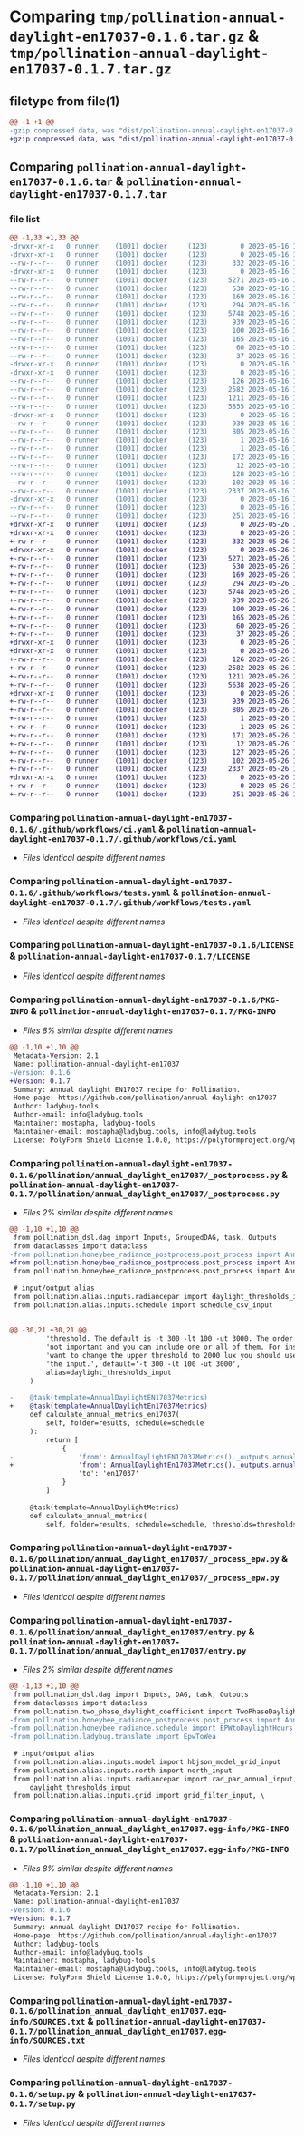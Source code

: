 # Comparing `tmp/pollination-annual-daylight-en17037-0.1.6.tar.gz` & `tmp/pollination-annual-daylight-en17037-0.1.7.tar.gz`

## filetype from file(1)

```diff
@@ -1 +1 @@
-gzip compressed data, was "dist/pollination-annual-daylight-en17037-0.1.6.tar", last modified: Tue May 16 11:15:31 2023, max compression
+gzip compressed data, was "dist/pollination-annual-daylight-en17037-0.1.7.tar", last modified: Fri May 26 10:49:34 2023, max compression
```

## Comparing `pollination-annual-daylight-en17037-0.1.6.tar` & `pollination-annual-daylight-en17037-0.1.7.tar`

### file list

```diff
@@ -1,33 +1,33 @@
-drwxr-xr-x   0 runner    (1001) docker     (123)        0 2023-05-16 11:15:31.000000 pollination-annual-daylight-en17037-0.1.6/
-drwxr-xr-x   0 runner    (1001) docker     (123)        0 2023-05-16 11:15:31.000000 pollination-annual-daylight-en17037-0.1.6/.github/
--rw-r--r--   0 runner    (1001) docker     (123)      332 2023-05-16 11:14:32.000000 pollination-annual-daylight-en17037-0.1.6/.github/dependabot.yml
-drwxr-xr-x   0 runner    (1001) docker     (123)        0 2023-05-16 11:15:31.000000 pollination-annual-daylight-en17037-0.1.6/.github/workflows/
--rw-r--r--   0 runner    (1001) docker     (123)     5271 2023-05-16 11:14:32.000000 pollination-annual-daylight-en17037-0.1.6/.github/workflows/ci.yaml
--rw-r--r--   0 runner    (1001) docker     (123)      530 2023-05-16 11:14:32.000000 pollination-annual-daylight-en17037-0.1.6/.github/workflows/tests.yaml
--rw-r--r--   0 runner    (1001) docker     (123)      169 2023-05-16 11:14:32.000000 pollination-annual-daylight-en17037-0.1.6/.gitignore
--rw-r--r--   0 runner    (1001) docker     (123)      294 2023-05-16 11:14:32.000000 pollination-annual-daylight-en17037-0.1.6/.releaserc.json
--rw-r--r--   0 runner    (1001) docker     (123)     5748 2023-05-16 11:14:32.000000 pollination-annual-daylight-en17037-0.1.6/LICENSE
--rw-r--r--   0 runner    (1001) docker     (123)      939 2023-05-16 11:15:31.000000 pollination-annual-daylight-en17037-0.1.6/PKG-INFO
--rw-r--r--   0 runner    (1001) docker     (123)      100 2023-05-16 11:14:32.000000 pollination-annual-daylight-en17037-0.1.6/README.md
--rw-r--r--   0 runner    (1001) docker     (123)      165 2023-05-16 11:14:32.000000 pollination-annual-daylight-en17037-0.1.6/deploy.sh
--rw-r--r--   0 runner    (1001) docker     (123)       60 2023-05-16 11:14:32.000000 pollination-annual-daylight-en17037-0.1.6/dev-requirements.txt
--rw-r--r--   0 runner    (1001) docker     (123)       37 2023-05-16 11:14:32.000000 pollination-annual-daylight-en17037-0.1.6/extras-requirements.txt
-drwxr-xr-x   0 runner    (1001) docker     (123)        0 2023-05-16 11:15:31.000000 pollination-annual-daylight-en17037-0.1.6/pollination/
-drwxr-xr-x   0 runner    (1001) docker     (123)        0 2023-05-16 11:15:31.000000 pollination-annual-daylight-en17037-0.1.6/pollination/annual_daylight_en17037/
--rw-r--r--   0 runner    (1001) docker     (123)      126 2023-05-16 11:14:32.000000 pollination-annual-daylight-en17037-0.1.6/pollination/annual_daylight_en17037/__init__.py
--rw-r--r--   0 runner    (1001) docker     (123)     2582 2023-05-16 11:14:32.000000 pollination-annual-daylight-en17037-0.1.6/pollination/annual_daylight_en17037/_postprocess.py
--rw-r--r--   0 runner    (1001) docker     (123)     1211 2023-05-16 11:14:32.000000 pollination-annual-daylight-en17037-0.1.6/pollination/annual_daylight_en17037/_process_epw.py
--rw-r--r--   0 runner    (1001) docker     (123)     5855 2023-05-16 11:14:32.000000 pollination-annual-daylight-en17037-0.1.6/pollination/annual_daylight_en17037/entry.py
-drwxr-xr-x   0 runner    (1001) docker     (123)        0 2023-05-16 11:15:31.000000 pollination-annual-daylight-en17037-0.1.6/pollination_annual_daylight_en17037.egg-info/
--rw-r--r--   0 runner    (1001) docker     (123)      939 2023-05-16 11:15:31.000000 pollination-annual-daylight-en17037-0.1.6/pollination_annual_daylight_en17037.egg-info/PKG-INFO
--rw-r--r--   0 runner    (1001) docker     (123)      805 2023-05-16 11:15:31.000000 pollination-annual-daylight-en17037-0.1.6/pollination_annual_daylight_en17037.egg-info/SOURCES.txt
--rw-r--r--   0 runner    (1001) docker     (123)        1 2023-05-16 11:15:31.000000 pollination-annual-daylight-en17037-0.1.6/pollination_annual_daylight_en17037.egg-info/dependency_links.txt
--rw-r--r--   0 runner    (1001) docker     (123)        1 2023-05-16 11:14:53.000000 pollination-annual-daylight-en17037-0.1.6/pollination_annual_daylight_en17037.egg-info/not-zip-safe
--rw-r--r--   0 runner    (1001) docker     (123)      172 2023-05-16 11:15:31.000000 pollination-annual-daylight-en17037-0.1.6/pollination_annual_daylight_en17037.egg-info/requires.txt
--rw-r--r--   0 runner    (1001) docker     (123)       12 2023-05-16 11:15:31.000000 pollination-annual-daylight-en17037-0.1.6/pollination_annual_daylight_en17037.egg-info/top_level.txt
--rw-r--r--   0 runner    (1001) docker     (123)      128 2023-05-16 11:14:32.000000 pollination-annual-daylight-en17037-0.1.6/requirements.txt
--rw-r--r--   0 runner    (1001) docker     (123)      102 2023-05-16 11:15:31.000000 pollination-annual-daylight-en17037-0.1.6/setup.cfg
--rw-r--r--   0 runner    (1001) docker     (123)     2337 2023-05-16 11:14:32.000000 pollination-annual-daylight-en17037-0.1.6/setup.py
-drwxr-xr-x   0 runner    (1001) docker     (123)        0 2023-05-16 11:15:31.000000 pollination-annual-daylight-en17037-0.1.6/tests/
--rw-r--r--   0 runner    (1001) docker     (123)        0 2023-05-16 11:14:32.000000 pollination-annual-daylight-en17037-0.1.6/tests/__init__.py
--rw-r--r--   0 runner    (1001) docker     (123)      251 2023-05-16 11:14:32.000000 pollination-annual-daylight-en17037-0.1.6/tests/validation_test.py
+drwxr-xr-x   0 runner    (1001) docker     (123)        0 2023-05-26 10:49:34.000000 pollination-annual-daylight-en17037-0.1.7/
+drwxr-xr-x   0 runner    (1001) docker     (123)        0 2023-05-26 10:49:34.000000 pollination-annual-daylight-en17037-0.1.7/.github/
+-rw-r--r--   0 runner    (1001) docker     (123)      332 2023-05-26 10:48:18.000000 pollination-annual-daylight-en17037-0.1.7/.github/dependabot.yml
+drwxr-xr-x   0 runner    (1001) docker     (123)        0 2023-05-26 10:49:34.000000 pollination-annual-daylight-en17037-0.1.7/.github/workflows/
+-rw-r--r--   0 runner    (1001) docker     (123)     5271 2023-05-26 10:48:18.000000 pollination-annual-daylight-en17037-0.1.7/.github/workflows/ci.yaml
+-rw-r--r--   0 runner    (1001) docker     (123)      530 2023-05-26 10:48:18.000000 pollination-annual-daylight-en17037-0.1.7/.github/workflows/tests.yaml
+-rw-r--r--   0 runner    (1001) docker     (123)      169 2023-05-26 10:48:18.000000 pollination-annual-daylight-en17037-0.1.7/.gitignore
+-rw-r--r--   0 runner    (1001) docker     (123)      294 2023-05-26 10:48:18.000000 pollination-annual-daylight-en17037-0.1.7/.releaserc.json
+-rw-r--r--   0 runner    (1001) docker     (123)     5748 2023-05-26 10:48:18.000000 pollination-annual-daylight-en17037-0.1.7/LICENSE
+-rw-r--r--   0 runner    (1001) docker     (123)      939 2023-05-26 10:49:34.000000 pollination-annual-daylight-en17037-0.1.7/PKG-INFO
+-rw-r--r--   0 runner    (1001) docker     (123)      100 2023-05-26 10:48:18.000000 pollination-annual-daylight-en17037-0.1.7/README.md
+-rw-r--r--   0 runner    (1001) docker     (123)      165 2023-05-26 10:48:18.000000 pollination-annual-daylight-en17037-0.1.7/deploy.sh
+-rw-r--r--   0 runner    (1001) docker     (123)       60 2023-05-26 10:48:18.000000 pollination-annual-daylight-en17037-0.1.7/dev-requirements.txt
+-rw-r--r--   0 runner    (1001) docker     (123)       37 2023-05-26 10:48:18.000000 pollination-annual-daylight-en17037-0.1.7/extras-requirements.txt
+drwxr-xr-x   0 runner    (1001) docker     (123)        0 2023-05-26 10:49:34.000000 pollination-annual-daylight-en17037-0.1.7/pollination/
+drwxr-xr-x   0 runner    (1001) docker     (123)        0 2023-05-26 10:49:34.000000 pollination-annual-daylight-en17037-0.1.7/pollination/annual_daylight_en17037/
+-rw-r--r--   0 runner    (1001) docker     (123)      126 2023-05-26 10:48:18.000000 pollination-annual-daylight-en17037-0.1.7/pollination/annual_daylight_en17037/__init__.py
+-rw-r--r--   0 runner    (1001) docker     (123)     2582 2023-05-26 10:48:18.000000 pollination-annual-daylight-en17037-0.1.7/pollination/annual_daylight_en17037/_postprocess.py
+-rw-r--r--   0 runner    (1001) docker     (123)     1211 2023-05-26 10:48:18.000000 pollination-annual-daylight-en17037-0.1.7/pollination/annual_daylight_en17037/_process_epw.py
+-rw-r--r--   0 runner    (1001) docker     (123)     5638 2023-05-26 10:48:18.000000 pollination-annual-daylight-en17037-0.1.7/pollination/annual_daylight_en17037/entry.py
+drwxr-xr-x   0 runner    (1001) docker     (123)        0 2023-05-26 10:49:34.000000 pollination-annual-daylight-en17037-0.1.7/pollination_annual_daylight_en17037.egg-info/
+-rw-r--r--   0 runner    (1001) docker     (123)      939 2023-05-26 10:49:34.000000 pollination-annual-daylight-en17037-0.1.7/pollination_annual_daylight_en17037.egg-info/PKG-INFO
+-rw-r--r--   0 runner    (1001) docker     (123)      805 2023-05-26 10:49:34.000000 pollination-annual-daylight-en17037-0.1.7/pollination_annual_daylight_en17037.egg-info/SOURCES.txt
+-rw-r--r--   0 runner    (1001) docker     (123)        1 2023-05-26 10:49:34.000000 pollination-annual-daylight-en17037-0.1.7/pollination_annual_daylight_en17037.egg-info/dependency_links.txt
+-rw-r--r--   0 runner    (1001) docker     (123)        1 2023-05-26 10:48:46.000000 pollination-annual-daylight-en17037-0.1.7/pollination_annual_daylight_en17037.egg-info/not-zip-safe
+-rw-r--r--   0 runner    (1001) docker     (123)      171 2023-05-26 10:49:34.000000 pollination-annual-daylight-en17037-0.1.7/pollination_annual_daylight_en17037.egg-info/requires.txt
+-rw-r--r--   0 runner    (1001) docker     (123)       12 2023-05-26 10:49:34.000000 pollination-annual-daylight-en17037-0.1.7/pollination_annual_daylight_en17037.egg-info/top_level.txt
+-rw-r--r--   0 runner    (1001) docker     (123)      127 2023-05-26 10:48:18.000000 pollination-annual-daylight-en17037-0.1.7/requirements.txt
+-rw-r--r--   0 runner    (1001) docker     (123)      102 2023-05-26 10:49:34.000000 pollination-annual-daylight-en17037-0.1.7/setup.cfg
+-rw-r--r--   0 runner    (1001) docker     (123)     2337 2023-05-26 10:48:18.000000 pollination-annual-daylight-en17037-0.1.7/setup.py
+drwxr-xr-x   0 runner    (1001) docker     (123)        0 2023-05-26 10:49:34.000000 pollination-annual-daylight-en17037-0.1.7/tests/
+-rw-r--r--   0 runner    (1001) docker     (123)        0 2023-05-26 10:48:18.000000 pollination-annual-daylight-en17037-0.1.7/tests/__init__.py
+-rw-r--r--   0 runner    (1001) docker     (123)      251 2023-05-26 10:48:18.000000 pollination-annual-daylight-en17037-0.1.7/tests/validation_test.py
```

### Comparing `pollination-annual-daylight-en17037-0.1.6/.github/workflows/ci.yaml` & `pollination-annual-daylight-en17037-0.1.7/.github/workflows/ci.yaml`

 * *Files identical despite different names*

### Comparing `pollination-annual-daylight-en17037-0.1.6/.github/workflows/tests.yaml` & `pollination-annual-daylight-en17037-0.1.7/.github/workflows/tests.yaml`

 * *Files identical despite different names*

### Comparing `pollination-annual-daylight-en17037-0.1.6/LICENSE` & `pollination-annual-daylight-en17037-0.1.7/LICENSE`

 * *Files identical despite different names*

### Comparing `pollination-annual-daylight-en17037-0.1.6/PKG-INFO` & `pollination-annual-daylight-en17037-0.1.7/PKG-INFO`

 * *Files 8% similar despite different names*

```diff
@@ -1,10 +1,10 @@
 Metadata-Version: 2.1
 Name: pollination-annual-daylight-en17037
-Version: 0.1.6
+Version: 0.1.7
 Summary: Annual daylight EN17037 recipe for Pollination.
 Home-page: https://github.com/pollination/annual-daylight-en17037
 Author: ladybug-tools
 Author-email: info@ladybug.tools
 Maintainer: mostapha, ladybug-tools
 Maintainer-email: mostapha@ladybug.tools, info@ladybug.tools
 License: PolyForm Shield License 1.0.0, https://polyformproject.org/wp-content/uploads/2020/06/PolyForm-Shield-1.0.0.txt
```

### Comparing `pollination-annual-daylight-en17037-0.1.6/pollination/annual_daylight_en17037/_postprocess.py` & `pollination-annual-daylight-en17037-0.1.7/pollination/annual_daylight_en17037/_postprocess.py`

 * *Files 2% similar despite different names*

```diff
@@ -1,10 +1,10 @@
 from pollination_dsl.dag import Inputs, GroupedDAG, task, Outputs
 from dataclasses import dataclass
-from pollination.honeybee_radiance_postprocess.post_process import AnnualDaylightEN17037Metrics
+from pollination.honeybee_radiance_postprocess.post_process import AnnualDaylightEn17037Metrics
 from pollination.honeybee_radiance_postprocess.post_process import AnnualDaylightMetrics
 
 # input/output alias
 from pollination.alias.inputs.radiancepar import daylight_thresholds_input
 from pollination.alias.inputs.schedule import schedule_csv_input
 
 
@@ -30,21 +30,21 @@
         'threshold. The default is -t 300 -lt 100 -ut 3000. The order of the keys is '
         'not important and you can include one or all of them. For instance if you only '
         'want to change the upper threshold to 2000 lux you should use -ut 2000 as '
         'the input.', default='-t 300 -lt 100 -ut 3000',
         alias=daylight_thresholds_input
     )
 
-    @task(template=AnnualDaylightEN17037Metrics)
+    @task(template=AnnualDaylightEn17037Metrics)
     def calculate_annual_metrics_en17037(
         self, folder=results, schedule=schedule
     ):
         return [
             {
-                'from': AnnualDaylightEN17037Metrics()._outputs.annual_en17037_metrics,
+                'from': AnnualDaylightEn17037Metrics()._outputs.annual_en17037_metrics,
                 'to': 'en17037'
             }
         ]
 
     @task(template=AnnualDaylightMetrics)
     def calculate_annual_metrics(
         self, folder=results, schedule=schedule, thresholds=thresholds
```

### Comparing `pollination-annual-daylight-en17037-0.1.6/pollination/annual_daylight_en17037/_process_epw.py` & `pollination-annual-daylight-en17037-0.1.7/pollination/annual_daylight_en17037/_process_epw.py`

 * *Files identical despite different names*

### Comparing `pollination-annual-daylight-en17037-0.1.6/pollination/annual_daylight_en17037/entry.py` & `pollination-annual-daylight-en17037-0.1.7/pollination/annual_daylight_en17037/entry.py`

 * *Files 2% similar despite different names*

```diff
@@ -1,13 +1,10 @@
 from pollination_dsl.dag import Inputs, DAG, task, Outputs
 from dataclasses import dataclass
 from pollination.two_phase_daylight_coefficient import TwoPhaseDaylightCoefficientEntryPoint
-from pollination.honeybee_radiance_postprocess.post_process import AnnualDaylightEN17037Metrics
-from pollination.honeybee_radiance.schedule import EPWtoDaylightHours
-from pollination.ladybug.translate import EpwToWea
 
 # input/output alias
 from pollination.alias.inputs.model import hbjson_model_grid_input
 from pollination.alias.inputs.north import north_input
 from pollination.alias.inputs.radiancepar import rad_par_annual_input, \
     daylight_thresholds_input
 from pollination.alias.inputs.grid import grid_filter_input, \
```

### Comparing `pollination-annual-daylight-en17037-0.1.6/pollination_annual_daylight_en17037.egg-info/PKG-INFO` & `pollination-annual-daylight-en17037-0.1.7/pollination_annual_daylight_en17037.egg-info/PKG-INFO`

 * *Files 8% similar despite different names*

```diff
@@ -1,10 +1,10 @@
 Metadata-Version: 2.1
 Name: pollination-annual-daylight-en17037
-Version: 0.1.6
+Version: 0.1.7
 Summary: Annual daylight EN17037 recipe for Pollination.
 Home-page: https://github.com/pollination/annual-daylight-en17037
 Author: ladybug-tools
 Author-email: info@ladybug.tools
 Maintainer: mostapha, ladybug-tools
 Maintainer-email: mostapha@ladybug.tools, info@ladybug.tools
 License: PolyForm Shield License 1.0.0, https://polyformproject.org/wp-content/uploads/2020/06/PolyForm-Shield-1.0.0.txt
```

### Comparing `pollination-annual-daylight-en17037-0.1.6/pollination_annual_daylight_en17037.egg-info/SOURCES.txt` & `pollination-annual-daylight-en17037-0.1.7/pollination_annual_daylight_en17037.egg-info/SOURCES.txt`

 * *Files identical despite different names*

### Comparing `pollination-annual-daylight-en17037-0.1.6/setup.py` & `pollination-annual-daylight-en17037-0.1.7/setup.py`

 * *Files identical despite different names*

